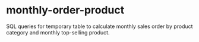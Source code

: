 # monthly-order-product
SQL queries for temporary table to calculate monthly sales order by product category and monthly top-selling product.
